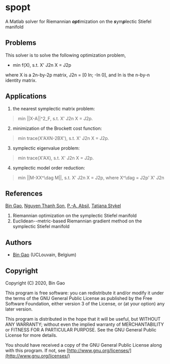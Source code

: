 # spopt
A Matlab solver for Riemannian ***opt***imization on the ***s***ym***p***lectic Stiefel manifold

## Problems
This solver is to solve the following optimization problem,

+ min f(X), s.t.   X' J2n X = J2p
  
where X is a 2n-by-2p matrix, J2n = [0 In; -In 0], and In is the n-by-n identity matrix.
## Applications
1. the nearest symplectic matrix problem:

> min ||X-A||^2_F, s.t.  X' J2n X = J2p.
  
2. minimization of the Brockett cost function:

> min trace(X'AXN-2BX'), s.t.  X' J2n X = J2p.
  
3. symplectic eigenvalue problem:

> min trace(X'AX), s.t.  X' J2n X = J2p.
  
4. symplectic model order reduction:

> min ||M-XX^\dag M||, s.t.  X' J2n X = J2p, where X^\dag = J2p' X' J2n

## References
[Bin Gao](https://www.gaobin.cc/), [Nguyen Thanh Son](https://sites.google.com/view/ntson), [P.-A. Absil](https://sites.uclouvain.be/absil/), [Tatjana Stykel](https://www.uni-augsburg.de/en/fakultaet/mntf/math/prof/numa/team/tatjana-stykel/)
1. Riemannian optimization on the symplectic Stiefel manifold
2. Euclidean--metric-based Riemannian gradient method on the symplectic Stiefel manifold

## Authors
+ [Bin Gao](https://www.gaobin.cc/) (UCLouvain, Belgium)

## Copyright
Copyright (C) 2020, Bin Gao

This program is free software: you can redistribute it and/or modify it under the terms of the GNU General Public License as published by the Free Software Foundation, either version 3 of the License, or (at your option) any later version.

This program is distributed in the hope that it will be useful, but WITHOUT ANY WARRANTY; without even the implied warranty of MERCHANTABILITY or FITNESS FOR A PARTICULAR PURPOSE. See the GNU General Public License for more details.

You should have received a copy of the GNU General Public License along with this program. If not, see [http://www.gnu.org/licenses/](http://www.gnu.org/licenses/)
